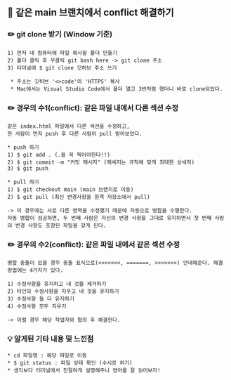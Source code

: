 ## 📖 같은 main 브랜치에서 conflict 해결하기 
### ✏️ git clone 받기 (Window 기준)
    1) 먼저 내 컴퓨터에 파일 복사할 폴더 만들기
    2) 폴더 클릭 후 우클릭 git bash here -> git clone 주소
    3) 터미널에 $ git clone 깃허브 주소 쓰기
    
     * 주소는 깃허브 '<>code'의 'HTTPS' 복사
     * Mac에서는 Visual Studio Code에서 폴더 열고 3번처럼 했더니 바로 clone되었다. 

 ### ✏️ 경우의 수1(conflict): 같은 파일 내에서 다른 섹션 수정

    같은 index.html 파일에서 다른 섹션을 수정하고,
    한 사람이 먼저 push 후 다른 사람이 pull 받아보았다.
    
    * push 하기
    1) $ git add . (.을 꼭 찍어야한다!!)
    2) $ git commit -m "커밋 메시지" (메세지는 규칙에 맞게 최대한 상세히)
    3) $ git push

    * pull 하기
    1) $ git checkout main (main 브랜치로 이동)
    2) $ git pull (최신 변경사항을 원격 저장소에서 pull)

    -> 이 경우에는 서로 다른 영역을 수정했기 때문에 자동으로 병합을 수행한다.
    자동 병합이 성공하면, 두 번째 사람은 자신의 변경 사항을 그대로 유지하면서 첫 번째 사람의 변경 사항도 포함된 파일을 갖게 된다.

 ### ✏️ 경우의 수2(conflict): 같은 파일 내에서 같은 섹션 수정
    
    병합 충돌이 있을 경우 충돌 표식으로(<<<<<<<, =======, >>>>>>>) 안내해준다. 해결 방법에는 4가지가 있다.

    1) 수정사항을 유지하고 내 것을 제거하기
    2) 타인의 수정사항을 지우고 내 것을 유지하기
    3) 수정사항 둘 다 유지하기
    4) 수정사항 모두 지우기

    -> 이럴 경우 해당 작업자와 협의 후 해결한다.

### 💡 알게된 기타 내용 및 느낀점
    * cd 파일명 : 해당 파일로 이동
    * $ git status : 파일 상태 확인 (수시로 하기)
    * 생각보다 터미널에서 친절하게 설명해주니 영어를 잘 읽어보자! 